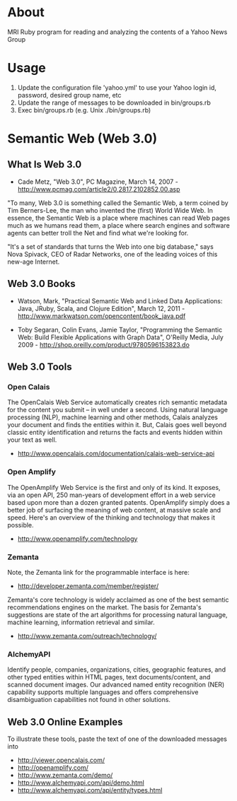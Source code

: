 # About
MRI Ruby program for reading and analyzing the contents of a Yahoo News Group

# Usage
1. Update the configuration file 'yahoo.yml' to use your Yahoo login id, password, desired group name, etc
2. Update the range of messages to be downloaded in bin/groups.rb
3. Exec bin/groups.rb (e.g. Unix ./bin/groups.rb)

# Semantic Web (Web 3.0)
## What Is Web 3.0
* Cade Metz, "Web 3.0", PC Magazine, March 14, 2007 - http://www.pcmag.com/article2/0,2817,2102852,00.asp

"To many, Web 3.0 is something called the Semantic Web, a term coined by Tim Berners-Lee,
the man who invented the (first) World Wide Web.  In essence, the Semantic Web is a place
where machines can read Web pages much as we humans read them, a place where search engines
and software agents can better troll the Net and find what we're looking for.

"It's a set of standards that turns the Web into one big database," says Nova Spivack,
CEO of Radar Networks, one of the leading voices of this new-age Internet.

## Web 3.0 Books

* Watson, Mark, "Practical Semantic Web and Linked Data Applications: Java, JRuby, Scala,
and Clojure Edition", March 12, 2011 - http://www.markwatson.com/opencontent/book_java.pdf

* Toby Segaran, Colin Evans, Jamie Taylor, "Programming the Semantic Web: Build Flexible Applications
with Graph Data", O'Reilly Media, July 2009 - http://shop.oreilly.com/product/9780596153823.do

## Web 3.0 Tools
### Open Calais
The OpenCalais Web Service automatically creates rich semantic metadata for the content you
submit – in well under a second. Using natural language processing (NLP), machine
learning and other methods, Calais analyzes your document and finds the entities within it.
But, Calais goes well beyond classic entity identification and returns the facts and events
hidden within your text as well.

* http://www.opencalais.com/documentation/calais-web-service-api

### Open Amplify
The OpenAmplify Web Service is the first and only of its kind. It exposes, via an open API, 250
man-years of development effort in a web service based upon more than a dozen granted patents.
OpenAmplify simply does a better job of surfacing the meaning of web content, at massive scale
and speed. Here's an overview of the thinking and technology that makes it possible.

* http://www.openamplify.com/technology

### Zemanta
Note, the Zemanta link for the programmable interface is here:

* http://developer.zemanta.com/member/register/

Zemanta's core technology is widely acclaimed as one of the best semantic recommendations
engines on the market.  The basis for Zemanta's suggestions are state of the art algorithms
for processing natural language, machine learning, information retrieval and similar.

* http://www.zemanta.com/outreach/technology/

### AlchemyAPI
Identify people, companies, organizations, cities, geographic features, and other typed 
entities within HTML pages, text documents/content, and scanned document images. 
Our advanced named entity recognition (NER) capability supports multiple languages and 
offers comprehensive disambiguation capabilities not found in other solutions.

## Web 3.0 Online Examples
To illustrate these tools, paste the text of one of the downloaded messages into 
 
* http://viewer.opencalais.com/
* http://openamplify.com/
* http://www.zemanta.com/demo/
* http://www.alchemyapi.com/api/demo.html
* http://www.alchemyapi.com/api/entity/types.html
